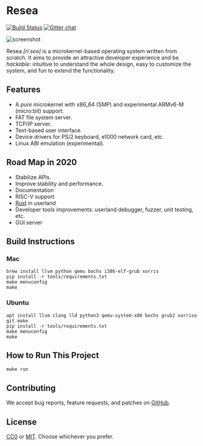 Resea
=====
[![Build Status](https://github.com/nuta/resea/workflows/CI/badge.svg)](https://github.com/nuta/resea/actions?query=workflow%3ACI)
[![Gitter chat](https://badges.gitter.im/resea/community.png)](https://gitter.im/resea/community)

![screenshot](https://gist.githubusercontent.com/nuta/18bb9fb757bcb547f2432c4fc5197dcf/raw/6faa6cd38b2ad23cfdbfdabff5107f99aead12f9/demo.gif)

Resea *[ríːseə]* is a microkernel-based operating system written from scratch.
It aims to provide an attractive developer experience and be *hackable*:
intuitive to understand the whole design, easy to customize the system, and fun
to extend the functionality.

Features
--------
- A *pure* microkernel with x86_64 (SMP) and experimental ARMv6-M (micro:bit) support.
- FAT file system server.
- TCP/IP server.
- Text-based user interface.
- Device drivers for PS/2 keyboard, e1000 network card, etc.
- Linux ABI emulation (experimental).

Road Map in 2020
----------------
- Stabilize APIs.
- Improve stability and performance.
- Documentation
- RISC-V support
- [Rust](https://www.rust-lang.org/) in userland
- Developer tools improvements: userland debugger, fuzzer, unit testing, etc.
- GUI server

Build Instructions
------------------
### Mac
```
brew install llvm python qemu bochs i386-elf-grub xorris
pip install -r tools/requirements.txt
make menuconfig
make
```
### Ubuntu
```
apt install llvm clang lld python3 qemu-system-x86 bochs grub2 xorriso git make
pip install -r tools/requirements.txt
make menuconfig
make
```

How to Run This Project
-----------------------
```
make run
```

Contributing
------------
We accept bug reports, feature requests, and patches on
[GitHub](https://github.com/nuta/resea).

License
-------
[CC0](https://creativecommons.org/publicdomain/zero/1.0/) or
[MIT](https://opensource.org/licenses/MIT). Choose whichever you prefer.
